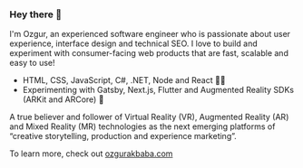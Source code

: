 ### Hey there 👋

I'm Ozgur, an experienced software engineer who is passionate about user experience, interface design and technical SEO. 
I love to build and experiment with consumer-facing web products that are fast, scalable and easy to use!

* HTML, CSS, JavaScript, C#, .NET, Node and React 👨‍💻
* Experimenting with Gatsby, Next.js, Flutter and Augmented Reality SDKs (ARKit and ARCore) 💭

A true believer and follower of Virtual Reality (VR), Augmented Reality (AR) and Mixed Reality (MR) technologies as the next emerging platforms of “creative storytelling, production and experience marketing”.

To learn more, check out [ozgurakbaba.com](https://ozgurakbaba.com)

